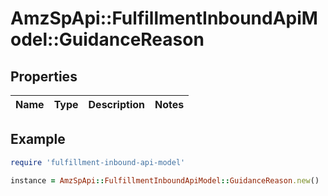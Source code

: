 # AmzSpApi::FulfillmentInboundApiModel::GuidanceReason

## Properties

| Name | Type | Description | Notes |
| ---- | ---- | ----------- | ----- |

## Example

```ruby
require 'fulfillment-inbound-api-model'

instance = AmzSpApi::FulfillmentInboundApiModel::GuidanceReason.new()
```

